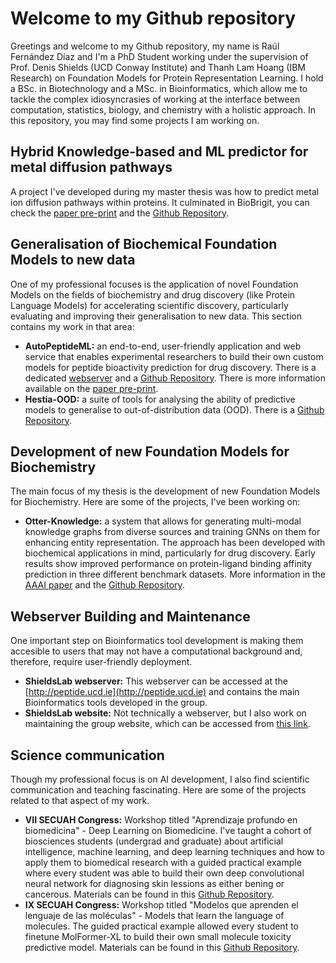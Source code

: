 # Welcome to my Github repository

Greetings and welcome to my Github repository, my name is Raúl Fernández Díaz and I'm a PhD Student working under the supervision of Prof. Denis Shields (UCD Conway Institute) and Thanh Lam Hoang (IBM Research) on Foundation Models for Protein Representation Learning. I hold a BSc. in Biotechnology and a MSc. in Bioinformatics, which allow me to tackle the complex idiosyncrasies of working at the interface between computation, statistics, biology, and chemistry with a holistic approach. In this repository, you may find some projects I am working on. 

## Hybrid Knowledge-based and ML predictor for metal diffusion pathways

A project I've developed during my master thesis was how to predict metal ion diffusion pathways within proteins. It culminated in BioBrigit, you can check the [paper pre-print]() and the [Github Repository](https://github.com/insilichem/BioBrigit).


##  Generalisation of Biochemical Foundation Models to new data

One of my professional focuses is the application of novel Foundation Models on the fields of biochemistry and drug discovery (like Protein Language Models) for accelerating scientific discovery, particularly evaluating and improving their generalisation to new data. This section contains my work in that area:

- **AutoPeptideML:** an end-to-end, user-friendly application and web service that enables experimental researchers to build their own custom models for peptide bioactivity prediction for drug discovery. There is a dedicated [webserver](http://peptide.ucd.ie/AutoPeptideML) and a [Github Repository](https://github.com/IBM/AutoPeptideML). There is more information available on the [paper pre-print](https://www.biorxiv.org/content/10.1101/2023.11.13.566825).
- **Hestia-OOD:** a suite of tools for analysing the ability of predictive models to generalise to out-of-distribution data (OOD). There is a [Github Repository](https://github.com/IBM/Hestia-OOD).


## Development of new Foundation Models for Biochemistry

The main focus of my thesis is the development of new Foundation Models for Biochemistry. Here are some of the projects, I've been working on:

- **Otter-Knowledge:** a system that allows for generating multi-modal knowledge graphs from diverse sources and training GNNs on them for enhancing entity representation. The approach has been developed with biochemical applications in mind, particularly for drug discovery. Early results show improved performance on protein-ligand binding affinity prediction in three different benchmark datasets. More information in the [AAAI paper](https://arxiv.org/abs/2306.12802) and the [Github Repository](https://github.com/IBM/otter-knowledge).


## Webserver Building and Maintenance

One important step on Bioinformatics tool development is making them accesible to users that may not have a computational background and, therefore, require user-friendly deployment.

- **ShieldsLab webserver:** This webserver can be accessed at the [http://peptide.ucd.ie](http://peptide.ucd.ie) and contains the main Bioinformatics tools developed in the group.
- **ShieldsLab website:** Not technically a webserver, but I also work on maintaining the group website, which can be accessed from [this link](https://shields-lab.github.io/shieldslab/).

## Science communication

Though my professional focus is on AI development, I also find scientific communication and teaching fascinating. Here are some of the projects related to that aspect of my work.

- **VII SECUAH Congress:** Workshop titled "Aprendizaje profundo en biomedicina" - Deep Learning on Biomedicine. I've taught a cohort of biosciences students (undergrad and graduate) about artificial intelligence, machine learning, and deep learning techniques and how to apply them to biomedical research with a guided practical example where every student was able to build their own deep convolutional neural network for diagnosing skin lessions as either bening or cancerous. Materials can be found in this [Github Repository](https://github.com/RaulFD-creator/SECUAH).
- **IX SECUAH Congress:** Workshop titled "Modelos que aprenden el lenguaje de las moléculas" - Models that learn the language of molecules. The guided practical example allowed every student to finetune MolFormer-XL to build their own small molecule toxicity predictive model. Materials can be found in this [Github Repository](https://github.com/RaulFD-creator/SECUAH).


